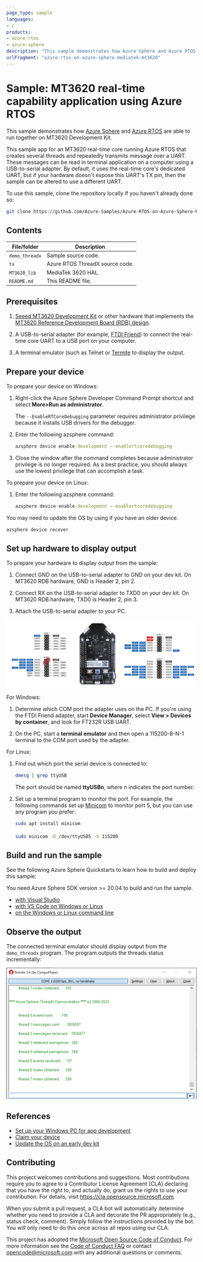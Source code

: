 ```yaml
---
page_type: sample
languages:
- c
products:
- azure-rtos
- azure-sphere
description: "This sample demonstrates how Azure Sphere and Azure RTOS are able to run together on MT3620 Development Kit."
urlFragment: "azure-rtos-on-azure-sphere-mediatek-mt3620"
---
```


# Sample: MT3620 real-time capability application using Azure RTOS

This sample demonstrates how [Azure Sphere](https://azure.com/sphere) and [Azure RTOS](https://azure.com/rtos) are able to run together on MT3620 Development Kit.

This sample app for an MT3620 real-time core running Azure RTOS that creates several threads and repeatedly transmits message over a UART. These messages can be read in terminal application on a computer using a USB-to-serial adapter. By default, it uses the real-time core's dedicated UART, but if your hardware doesn't expose this UART's TX pin, then the sample can be altered to use a different UART.

To use this sample, clone the repository locally if you haven't already done so:

```bash
git clone https://github.com/Azure-Samples/Azure-RTOS-on-Azure-Sphere-Mediatek-MT3620
```

## Contents

| File/folder       | Description                                |
|-------------------|--------------------------------------------|
| `demo_threadx`    | Sample source code.                        |
| `tx`              | Azure RTOS ThreadX source code.            |
| `MT3620_lib`      | MediaTek 3620 HAL.                         |
| `README.md`       | This README file.                          |

## Prerequisites

1. [Seeed MT3620 Development Kit](https://aka.ms/azurespheredevkits) or other hardware that implements the [MT3620 Reference Development Board (RDB) design](https://docs.microsoft.com/azure-sphere/hardware/mt3620-reference-board-design).

1. A USB-to-serial adapter (for example, [FTDI Friend](https://www.digikey.com/catalog/en/partgroup/ftdi-friend/60311)) to connect the real-time core UART to a USB port on your computer.

1. A terminal emulator (such as Telnet or [Termite](https://www.compuphase.com/software_termite.htm) to display the output.

## Prepare your device

To prepare your device on Windows:

1. Right-click the Azure Sphere Developer Command Prompt shortcut and select **More>Run as administrator**.

   The `--EnableRTCoreDebugging` parameter requires administrator privilege because it installs USB drivers for the debugger.

1. Enter the following azsphere command:

    ```cmd
    azsphere device enable-development --enablertcoredebugging
    ```

1. Close the window after the command completes because administrator privilege is no longer required. As a best practice, you should always use the lowest privilege that can accomplish a task.

To prepare your device on Linux:

1. Enter the following azsphere command:

    ```cmd
    azsphere device enable-development --enablertcoredebugging
    ```

You may need to update the OS by using if you have an older device.

```cmd
azsphere device recover
```

## Set up hardware to display output

To prepare your hardware to display output from the sample:

1. Connect GND on the USB-to-serial adapter to GND on your dev kit. On MT3620 RDB hardware, GND is Header 2, pin 2.

1. Connect RX on the USB-to-serial adapter to TXD0 on your dev kit. On MT3620 RDB hardware, TXD0 is Header 2, pin 3.

1. Attach the USB-to-serial adapter to your PC.

![Pinout](./docs/image/mt3620-rdb-headers.png)

For Windows:

1. Determine which COM port the adapter uses on the PC. If you're using the FTDI Friend adapter, start **Device Manager**, select **View > Devices by container**, and look for FT232R USB UART.

1. On the PC, start a **terminal emulator** and then open a 115200-8-N-1 terminal to the COM port used by the adapter.

For Linux:

1. Find out which port the serial device is connected to:
    
    ```bash
    dmesg | grep ttyUSB
    ```

    The port should be named **ttyUSBn**, where n indicates the port number.

1. Set up a terminal program to monitor the port. For example, the following commands set up [Minicom](https://help.ubuntu.com/community/Minicom) to monitor port 5, but you can use any program you prefer:

    ```bash
    sudo apt install minicom
    
    sudo minicom -D /dev/ttyUSB5 -b 115200
    ```

## Build and run the sample

See the following Azure Sphere Quickstarts to learn how to build and deploy this sample:

You need Azure Sphere SDK version >= 20.04 to build and run the sample.
  
-  [with Visual Studio](https://docs.microsoft.com/azure-sphere/install/qs-real-time-application)
-  [with VS Code on Windows or Linux](https://docs.microsoft.com/azure-sphere/install/qs-real-time-app-vscode)
-  [on the Windows or Linux command line](https://docs.microsoft.com/azure-sphere/install/qs-real-time-app-cli)

## Observe the output

The connected terminal emulator should display output from the `demo_threadx` program. The program outputs the threads status incrementally:

![Output](./docs/image/threadx-counter.png)

## References

- [Set up your Windows PC for app development](https://docs.microsoft.com/en-ca/azure-sphere/install/development-environment-windows)
- [Claim your device](https://docs.microsoft.com/en-ca/azure-sphere/install/claim-device)
- [Update the OS on an early dev kit](https://docs.microsoft.com/en-ca/azure-sphere/resources/update-old-seeed-os)

## Contributing

This project welcomes contributions and suggestions.  Most contributions require you to agree to a
Contributor License Agreement (CLA) declaring that you have the right to, and actually do, grant us
the rights to use your contribution. For details, visit https://cla.opensource.microsoft.com.

When you submit a pull request, a CLA bot will automatically determine whether you need to provide
a CLA and decorate the PR appropriately (e.g., status check, comment). Simply follow the instructions
provided by the bot. You will only need to do this once across all repos using our CLA.

This project has adopted the [Microsoft Open Source Code of Conduct](https://opensource.microsoft.com/codeofconduct/).
For more information see the [Code of Conduct FAQ](https://opensource.microsoft.com/codeofconduct/faq/) or
contact [opencode@microsoft.com](mailto:opencode@microsoft.com) with any additional questions or comments.

